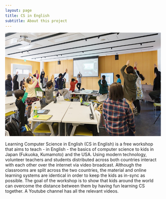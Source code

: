 ```yaml
---
layout: page
title: CS in English
subtitle: About this project
---
```


![Tree Pause](/img/tree.jpg)

Learning Computer Science in English (CS in English) is a free
workshop that aims to teach - in English - the basics of computer
science to kids in Japan (Fukuoka, Kumamoto) and the USA. Using modern
technology, volunteer teachers and students distributed across both
countries interact with each other over the internet via video
broadcast. Although the classrooms are split across the two countries,
the material and online learning systems are identical in order to
keep the kids as in-sync as possible. The goal of the workshop is to
show that kids around the world can overcome the distance between them
by having fun learning CS together.  A Youtube channel has all the
relevant videos.